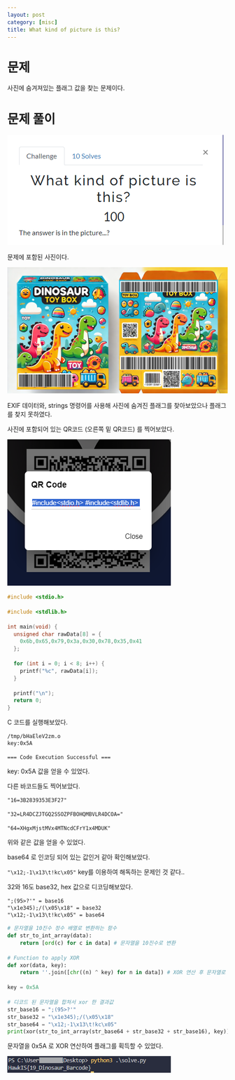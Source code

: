 ```yaml
---
layout: post
category: [misc]
title: What kind of picture is this?
---
```


# 문제

사진에 숨겨져있는 플래그 값을 찾는 문제이다.


# 문제 풀이

![문제](/assets/img/2024-08-06-hawkis-what-kind-of-picture-is-this/problem.png)


문제에 포함된 사진이다.

![문제 사진](/assets/img/2024-08-06-hawkis-what-kind-of-picture-is-this/What_kind_of_picture_is_this.png)

EXIF 데이터와, strings 명령어를 사용해 사진에 숨겨진 플래그를 찾아보았으나 플래그를 찾지 못하였다.

사진에 포함되어 있는 QR코드 (오른쪽 밑 QR코드) 를 찍어보았다.

![QR코드 인식 결과](/assets/img/2024-08-06-hawkis-what-kind-of-picture-is-this/qr_code.png)

```c
#include <stdio.h>

#include <stdlib.h>

int main(void) {
  unsigned char rawData[8] = {
    0x6b,0x65,0x79,0x3a,0x30,0x78,0x35,0x41
  };

  for (int i = 0; i < 8; i++) {
    printf("%c", rawData[i]);
  }

  printf("\n");
  return 0;
}
```

C 코드를 실행해보았다.

```
/tmp/bHaEleV2zm.o
key:0x5A

=== Code Execution Successful ===
```

key: 0x5A 값을 얻을 수 있었다.

다른 바코드들도 찍어보았다.

```
"16=3B2839353E3F27"

"32=LR4DCZJTGQ2SSOZPFBOHQMBVLR4DCOA="

"64=XHgxMjstMVx4MTNcdCFrY1x4MDUK"
```

위와 같은 값을 얻을 수 있었다.

base64 로 인코딩 되어 있는 값인거 같아 확인해보았다.

``"\x12;-1\x13\t!kc\x05"`` key를 이용하여 해독하는 문제인 것 같다..

32와 16도 base32, hex 값으로 디코딩해보았다.

```
";(95>?'" = base16
"\x1e345);/(\x05\x18" = base32
"\x12;-1\x13\t!kc\x05" = base64
```

```py
# 문자열을 10진수 정수 배열로 변환하는 함수
def str_to_int_array(data):
    return [ord(c) for c in data] # 문자열을 10진수로 변환

# Function to apply XOR
def xor(data, key):
    return ''.join([chr((n) ^ key) for n in data]) # XOR 연산 후 문자열로 변환

key = 0x5A

# 디코드 된 문자열을 합쳐서 xor 한 결과값
str_base16 = ";(95>?'"
str_base32 = "\x1e345);/(\x05\x18"
str_base64 = "\x12;-1\x13\t!kc\x05"
print(xor(str_to_int_array(str_base64 + str_base32 + str_base16), key))
```

문자열을 0x5A 로 XOR 연산하여 플래그를 획득할 수 있었다.

![FLAG](/assets/img/2024-08-06-hawkis-what-kind-of-picture-is-this/flag.png)